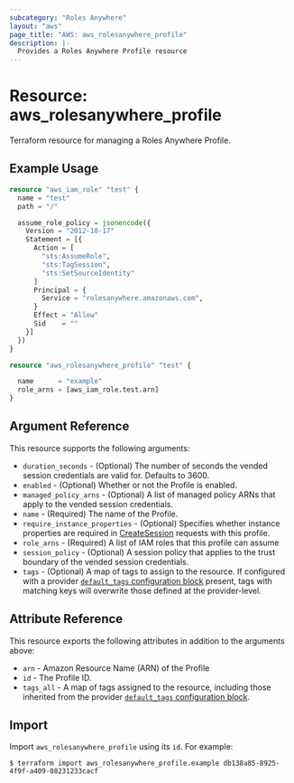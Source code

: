 ```yaml
---
subcategory: "Roles Anywhere"
layout: "aws"
page_title: "AWS: aws_rolesanywhere_profile"
description: |-
  Provides a Roles Anywhere Profile resource
---
```


# Resource: aws_rolesanywhere_profile

Terraform resource for managing a Roles Anywhere Profile.

## Example Usage

```terraform
resource "aws_iam_role" "test" {
  name = "test"
  path = "/"

  assume_role_policy = jsonencode({
    Version = "2012-10-17"
    Statement = [{
      Action = [
        "sts:AssumeRole",
        "sts:TagSession",
        "sts:SetSourceIdentity"
      ]
      Principal = {
        Service = "rolesanywhere.amazonaws.com",
      }
      Effect = "Allow"
      Sid    = ""
    }]
  })
}

resource "aws_rolesanywhere_profile" "test" {

  name      = "example"
  role_arns = [aws_iam_role.test.arn]
}
```

## Argument Reference

This resource supports the following arguments:

* `duration_seconds` - (Optional) The number of seconds the vended session credentials are valid for. Defaults to 3600.
* `enabled` - (Optional) Whether or not the Profile is enabled.
* `managed_policy_arns` - (Optional) A list of managed policy ARNs that apply to the vended session credentials.
* `name` - (Required) The name of the Profile.
* `require_instance_properties` - (Optional) Specifies whether instance properties are required in [CreateSession](https://docs.aws.amazon.com/rolesanywhere/latest/APIReference/API_CreateSession.html) requests with this profile.
* `role_arns` - (Required) A list of IAM roles that this profile can assume
* `session_policy` - (Optional) A session policy that applies to the trust boundary of the vended session credentials.
* `tags` - (Optional) A map of tags to assign to the resource. If configured with a provider [`default_tags` configuration block](https://registry.terraform.io/providers/hashicorp/aws/latest/docs#default_tags-configuration-block) present, tags with matching keys will overwrite those defined at the provider-level.

## Attribute Reference

This resource exports the following attributes in addition to the arguments above:

* `arn` - Amazon Resource Name (ARN) of the Profile
* `id` - The Profile ID.
* `tags_all` - A map of tags assigned to the resource, including those inherited from the provider [`default_tags` configuration block](https://registry.terraform.io/providers/hashicorp/aws/latest/docs#default_tags-configuration-block).

## Import

Import `aws_rolesanywhere_profile` using its `id`. For example:

```
$ terraform import aws_rolesanywhere_profile.example db138a85-8925-4f9f-a409-08231233cacf
```
